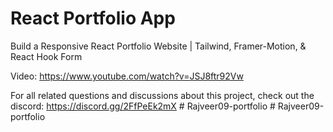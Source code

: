 # React Portfolio App

Build a Responsive React Portfolio Website | Tailwind, Framer-Motion, & React Hook Form

Video: https://www.youtube.com/watch?v=JSJ8ftr92Vw

For all related questions and discussions about this project, check out the discord: https://discord.gg/2FfPeEk2mX
#   R a j v e e r 0 9 - p o r t f o l i o  
 #   R a j v e e r 0 9 - p o r t f o l i o  
 